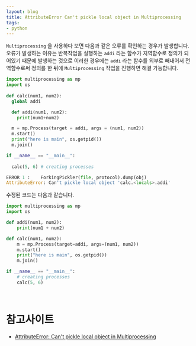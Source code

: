```yaml
---
layout: blog
title: AttributeError Can't pickle local object in Multiprocessing
tags:
- python
---
```


`Multiprocessing` 을 사용하다 보면 다음과 같은 오류를 확인하는 경우가 발생합니다. 오류가 발생하는 이유는 반복작업을 실행하는 `addi` 라는 함수가 지역함수로 정의가 되어있기 때문에 발생하는 것으로 이러한 경우에는 `addi` 라는 함수를 외부로 빼내어서 전역함수로써 정의를 한 뒤에 `Multiprocessing` 작업을 진행하면 해결 가능합니다.
```python
import multiprocessing as mp
import os
 
def calc(num1, num2):
  global addi

  def addi(num1, num2):
    print(num1+num2)

  m = mp.Process(target = addi, args = (num1, num2))
  m.start()
  print("here is main", os.getpid())
  m.join()

if __name__ == "__main__":
  
  calc(5, 6) # creating processes

ERROR 1 :    ForkingPickler(file, protocol).dump(obj)
AttributeError: Can't pickle local object 'calc.<locals>.addi'
```

수정된 코드는 다음과 같습니다.
```python
import multiprocessing as mp
import os

def addi(num1, num2):
    print(num1 + num2)

def calc(num1, num2):
    m = mp.Process(target=addi, args=(num1, num2))
    m.start()
    print("here is main", os.getpid())
    m.join()

if __name__ == "__main__":
    # creating processes
    calc(5, 6)
```

<br/>

# 참고사이트
- [AttributeError: Can't pickle local object in Multiprocessing](https://stackoverflow.com/questions/72766345/attributeerror-cant-pickle-local-object-in-multiprocessing)